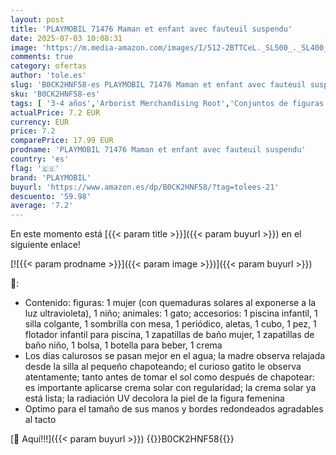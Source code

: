 ```yaml
---
layout: post
title: 'PLAYMOBIL 71476 Maman et enfant avec fauteuil suspendu'
date: 2025-07-03 10:08:31
image: 'https://m.media-amazon.com/images/I/512-2BTTCeL._SL500_._SL400_.jpg'
comments: true
category: ofertas
author: 'tole.es'
slug: 'B0CK2HNF58-es PLAYMOBIL 71476 Maman et enfant avec fauteuil suspendu'
sku: 'B0CK2HNF58-es'
tags: [ '3-4 años','Arborist Merchandising Root','Conjuntos de figuras de juguete','Juguetes','Juguetes y juegos','Muñecos y figuras','Self Service','Special Features Stores','Top brands in Toys','b6d17eda-2c26-45ed-a098-453a9f96e839_0','b6d17eda-2c26-45ed-a098-453a9f96e839_1801','b6d17eda-2c26-45ed-a098-453a9f96e839_6301','playmobil','🇪🇸', ]
actualPrice: 7.2 EUR
currency: EUR
price: 7.2
comparePrice: 17.99 EUR
prodname: 'PLAYMOBIL 71476 Maman et enfant avec fauteuil suspendu'
country: 'es'
flag: '🇪🇸'
brand: 'PLAYMOBIL'
buyurl: 'https://www.amazon.es/dp/B0CK2HNF58/?tag=tolees-21'
descuento: '59.98'
average: '7.2'
---
```


En este momento está [{{< param title >}}]({{< param buyurl >}}) en el siguiente enlace!

[![{{< param prodname >}}]({{< param image >}})]({{< param buyurl >}})

🔎:

- Contenido: figuras: 1 mujer (con quemaduras solares al exponerse a la luz ultravioleta), 1 niño; animales: 1 gato; accesorios: 1 piscina infantil, 1 silla colgante, 1 sombrilla con mesa, 1 periódico, aletas, 1 cubo, 1 pez, 1 flotador infantil para piscina, 1 zapatillas de baño mujer, 1 zapatillas de baño niño, 1 bolsa, 1 botella para beber, 1 crema
- Los días calurosos se pasan mejor en el agua; la madre observa relajada desde la silla al pequeño chapoteando; el curioso gatito le observa atentamente; tanto antes de tomar el sol como después de chapotear: es importante aplicarse crema solar con regularidad; la crema solar ya está lista; la radiación UV decolora la piel de la figura femenina
- Optimo para el tamaño de sus manos y bordes redondeados agradables al tacto

[🛒 Aquí!!!]({{< param buyurl >}})
{{<world>}}B0CK2HNF58{{</world>}}
